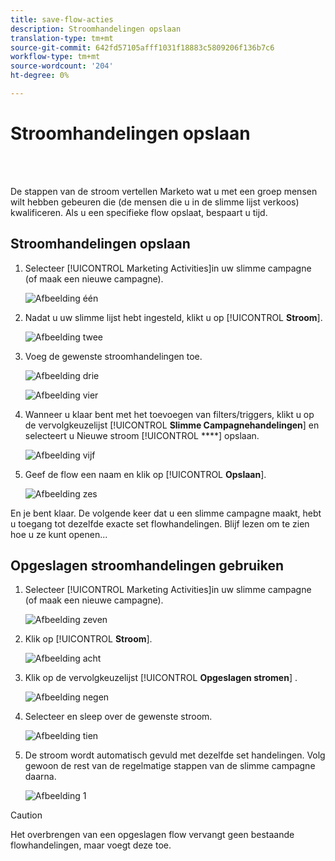```yaml
---
title: save-flow-acties
description: Stroomhandelingen opslaan
translation-type: tm+mt
source-git-commit: 642fd57105afff1031f18883c5809206f136b7c6
workflow-type: tm+mt
source-wordcount: '204'
ht-degree: 0%

---
```



# Stroomhandelingen opslaan

<br> 

De stappen van de stroom vertellen Marketo wat u met een groep mensen wilt hebben gebeuren die (de mensen die u in de slimme lijst verkoos) kwalificeren. Als u een specifieke flow opslaat, bespaart u tijd.

## Stroomhandelingen opslaan

1. Selecteer [!UICONTROL Marketing Activities]in uw slimme campagne (of maak een nieuwe campagne).

   ![Afbeelding één](/help/sky/assets/smart-lists-and-static-lists/save-flow-actions/save-flow-actions-1.png)

1. Nadat u uw slimme lijst hebt ingesteld, klikt u op [!UICONTROL **Stroom**].

   ![Afbeelding twee](/help/sky/assets/smart-lists-and-static-lists/save-flow-actions/save-flow-actions-2.png)

1. Voeg de gewenste stroomhandelingen toe.

   ![Afbeelding drie](/help/sky/assets/smart-lists-and-static-lists/save-flow-actions/save-flow-actions-3.png)

   ![Afbeelding vier](/help/sky/assets/smart-lists-and-static-lists/save-flow-actions/save-flow-actions-4.png)

1. Wanneer u klaar bent met het toevoegen van filters/triggers, klikt u op de vervolgkeuzelijst [!UICONTROL **Slimme Campagnehandelingen**] en selecteert u Nieuwe stroom [!UICONTROL ****] opslaan.

   ![Afbeelding vijf](/help/sky/assets/smart-lists-and-static-lists/save-flow-actions/save-flow-actions-5.png)

1. Geef de flow een naam en klik op [!UICONTROL **Opslaan**].

   ![Afbeelding zes](/help/sky/assets/smart-lists-and-static-lists/save-flow-actions/save-flow-actions-6.png)

En je bent klaar. De volgende keer dat u een slimme campagne maakt, hebt u toegang tot dezelfde exacte set flowhandelingen. Blijf lezen om te zien hoe u ze kunt openen...

## Opgeslagen stroomhandelingen gebruiken

1. Selecteer [!UICONTROL Marketing Activities]in uw slimme campagne (of maak een nieuwe campagne).

   ![Afbeelding zeven](/help/sky/assets/smart-lists-and-static-lists/save-flow-actions/save-flow-actions-7.png)

1. Klik op [!UICONTROL **Stroom**].

   ![Afbeelding acht](/help/sky/assets/smart-lists-and-static-lists/save-flow-actions/save-flow-actions-8.png)

1. Klik op de vervolgkeuzelijst [!UICONTROL **Opgeslagen stromen**] .

   ![Afbeelding negen](/help/sky/assets/smart-lists-and-static-lists/save-flow-actions/save-flow-actions-9.png)

1. Selecteer en sleep over de gewenste stroom.

   ![Afbeelding tien](/help/sky/assets/smart-lists-and-static-lists/save-flow-actions/save-flow-actions-10.png)

1. De stroom wordt automatisch gevuld met dezelfde set handelingen. Volg gewoon de rest van de regelmatige stappen van de slimme campagne daarna.

   ![Afbeelding 1](/help/sky/assets/smart-lists-and-static-lists/save-flow-actions/save-flow-actions-11.png)

>[!CAUTION]
>
>Het overbrengen van een opgeslagen flow vervangt geen bestaande flowhandelingen, maar voegt deze toe.
